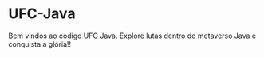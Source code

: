 # UFC-Java

Bem vindos ao codigo UFC Java. Explore lutas dentro do metaverso Java e conquista a glória!!


